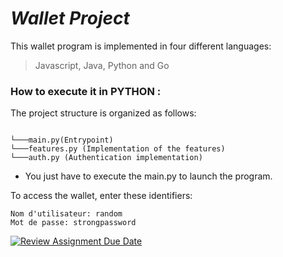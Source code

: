 # _Wallet Project_

This wallet program is implemented in four different languages:

> Javascript, Java, Python and Go

###  How to execute it in __PYTHON__  :

The project structure is organized as follows:

```tree

└───main.py(Entrypoint)
└───features.py (Implementation of the features)
└───auth.py (Authentication implementation) 

```

* You just have to execute the main.py to launch the program.


To access the wallet, enter these identifiers:

```tree
Nom d'utilisateur: random
Mot de passe: strongpassword
```
[![Review Assignment Due Date](https://classroom.github.com/assets/deadline-readme-button-24ddc0f5d75046c5622901739e7c5dd533143b0c8e959d652212380cedb1ea36.svg)](https://classroom.github.com/a/hy8NMZUz)

